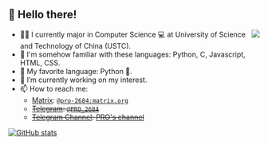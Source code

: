 ## 👋 Hello there!

<img align="right" src="https://github-readme-stats.vercel.app/api/top-langs/?username=PRO-2684&theme=github_dark&hide=verilog">

- 👨‍🎓 I currently major in Computer Science 💻 at University of Science and Technology of China (USTC).
- 💬 I'm somehow familiar with these languages: Python, C, Javascript, HTML, CSS.
- 🥰 My favorite language: Python 🐍.
- 🔭 I’m currently working on my interest.
- 📫 How to reach me:
  - [Matrix](https://matrix.org/): [`@pro-2684:matrix.org`](https://matrix.to/#/@pro-2684:matrix.org)
  - ~~[Telegram](https://telegram.org/): [`@PRO_2684`](https://t.me/PRO_2684)~~
  - ~~[Telegram Channel](https://telegram.org/): [PRO's channel](https://t.me/pros_channel)~~

[![GitHub stats](https://github-readme-stats.vercel.app/api?username=PRO-2684&theme=github_dark&show_icons=true)](https://github.com/anuraghazra/github-readme-stats)
